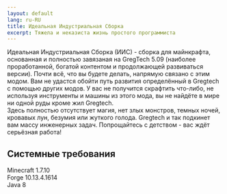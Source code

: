 ```yaml
---
layout: default
lang: ru-RU
title: Идеальная Индустриальная Сборка
excerpt: Тяжела и неказиста жизнь простого программиста
---
```


Идеальная Индустриальная Сборка (ИИС) - сборка для майнкрафта, основанная и полностью завязаная на GregTech 5.09 (наиболее проработанной, богатой контентом и продолжающей развиваться версии). Почти всё, что вы будете делать, напрямую связано с этим модом. Вам не удастся обойти путь развития определённый в Gregtech с помощью других модов. У вас не получится скрафтить что-либо, не используя инструменты и машины из этого мода, вы не найдёте в мире ни одной руды кроме жил Gregtech.  
Здесь полностью отсутствует магия, нет злых монстров, темных ночей, кровавых лун, безумия или жуткого голода. Gregtech и так подкинет вам массу инженерных задач. Попрощайтесь с детством - вас ждёт серьёзная работа!

## Системные требования
Minecraft 1.7.10  
Forge 10.13.4.1614  
Java 8
